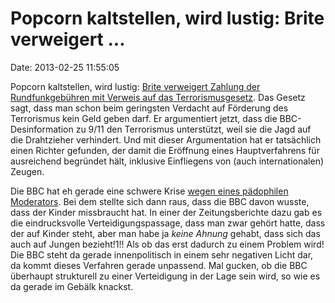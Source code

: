 Popcorn kaltstellen, wird lustig: Brite verweigert \...
=======================================================

Date: 2013-02-25 11:55:05

Popcorn kaltstellen, wird lustig: [Brite verweigert Zahlung der
Rundfunkgebühren mit Verweis auf das
Terrorismusgesetz](http://www.jungewelt.de/2013/02-25/025.php). Das
Gesetz sagt, dass man schon beim geringsten Verdacht auf Förderung des
Terrorismus kein Geld geben darf. Er argumentiert jetzt, dass die
BBC-Desinformation zu 9/11 den Terrorismus unterstützt, weil sie die
Jagd auf die Drahtzieher verhindert. Und mit dieser Argumentation hat er
tatsächlich einen Richter gefunden, der damit die Eröffnung eines
Hauptverfahrens für ausreichend begründet hält, inklusive Einfliegens
von (auch internationalen) Zeugen.

Die BBC hat eh gerade eine schwere Krise [wegen eines pädophilen
Moderators](http://en.wikipedia.org/wiki/Jimmy_Savile_sexual_abuse_scandal).
Bei dem stellte sich dann raus, dass die BBC davon wusste, dass der
Kinder missbraucht hat. In einer der Zeitungsberichte dazu gab es die
eindrucksvolle Verteidigungspassage, dass man zwar gehört hatte, dass
der auf Kinder steht, aber man habe ja *keine Ahnung* gehabt, dass sich
das auch auf Jungen bezieht!1!! Als ob das erst dadurch zu einem Problem
wird! Die BBC steht da gerade innenpolitisch in einem sehr negativen
Licht dar, da kommt dieses Verfahren gerade unpassend. Mal gucken, ob
die BBC überhaupt strukturell zu einer Verteidigung in der Lage sein
wird, so wie es da gerade im Gebälk knackst.
